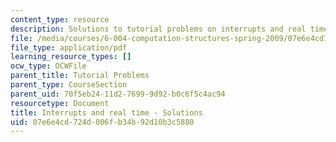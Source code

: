 ```yaml
---
content_type: resource
description: Solutions to tutorial problems on interrupts and real time.
file: /media/courses/6-004-computation-structures-spring-2009/07e6e4cd724d006fb34b92d10b3c5880_MIT6_004s09_tutor19_sol.pdf
file_type: application/pdf
learning_resource_types: []
ocw_type: OCWFile
parent_title: Tutorial Problems
parent_type: CourseSection
parent_uid: 70f5eb24-11d2-7699-9d92-b0c6f5c4ac94
resourcetype: Document
title: Interrupts and real time - Solutions
uid: 07e6e4cd-724d-006f-b34b-92d10b3c5880
---
```

